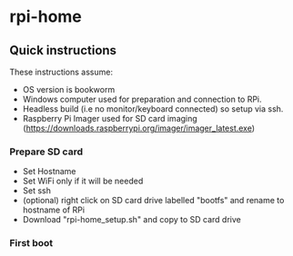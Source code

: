 # rpi-home

## Quick instructions
These instructions assume:
 - OS version is bookworm
 - Windows computer used for preparation and connection to RPi.
 - Headless build (i.e no monitor/keyboard connected) so setup via ssh.
 - Raspberry Pi Imager used for SD card imaging (https://downloads.raspberrypi.org/imager/imager_latest.exe)

### Prepare SD card
 - Set Hostname
 - Set WiFi only if it will be needed
 - Set ssh
 - (optional) right click on SD card drive labelled "bootfs" and rename to hostname of RPi
 - Download "rpi-home_setup.sh" and copy to SD card drive
 
### First boot
